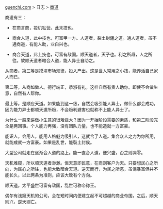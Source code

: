[guenchi.com](https://guenchi.github.io) > 日志 > [商道](0x7c02.md)


商道有三：

- 在商言商，投机钻营。此末技也。

- 商合人道，此中技也，可富甲一方。人道者，裂土封疆之道。通人道者，虽不通商道，有能人助，业自兴也。

- 商合天道，此上技也，可富有敌国。顺天道者，天子也。利之所趋，人之所往。故顺天道者暗合人道，能人异士自助之。


从商者，第三等是摸清市场规律，投入产出。这是世人常用之小技，能养活自己家人而已。

第二等，从商如做人。德行端正，恭淑有礼。这样自然有贵人助你。即使不会做生意，自然有人帮你。

最上等，是顺应天道。如果能到这一级，自然会吸引能人异士，做什么都会成功。因为能力异士都顺天道所趋，不会趋利避害也就称不上能人异士了。

为什么一般来讲做小生意的很难做大？因为一开始阶段需要的素质，和第二阶段完全是两回事。个人能力再强，没有团队力量，也不能造就一方富豪。

能识人，会用人，能用人格魅力吸引人，这就合了人道。集合众人之力为你所用，就能成就一方富豪。如果是乱世，能裂土封侯。

大型公司就走在逐渐合人道的路上。能一直合人道，便兴盛，否之则凋零。

天机难窥，所以顺天道者渺渺。但天意即民意，在商则客户为天。只要想民心之所向，为民心之所往，也能大致暗合天道。逆天而行，为民之所恶，虽偶暴富但并不能长久。以此两条为准则，应该大致有个方向。

顺天道，太平盛世可富有敌国，乱世可称帝称王。

偶尔有浅窥天机的公司，会在短时间内便建立起不可超越的商业帝国，之后，顺天则兴，逆天则亡。
